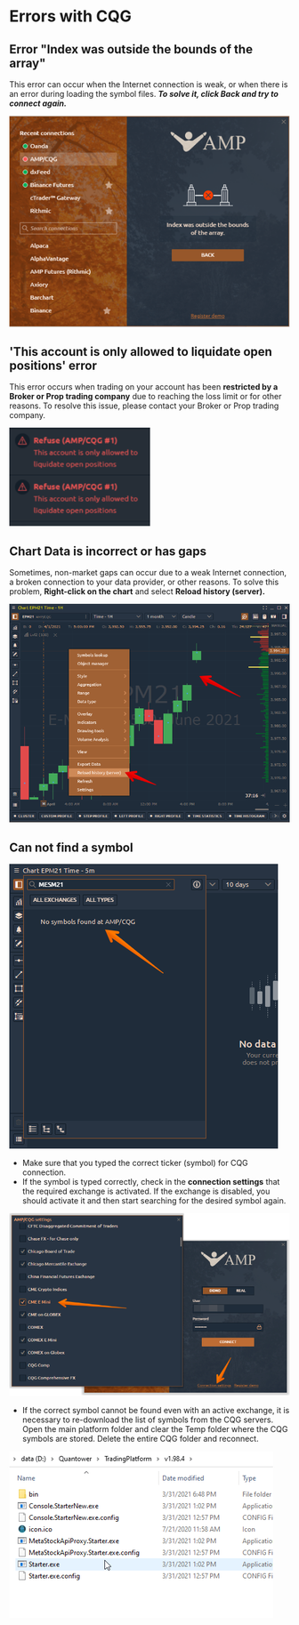 # Errors with CQG

## Error "Index was outside the bounds of the array"

This error can occur when the Internet connection is weak, or when there is an error during loading the symbol files. _**To solve it, click Back and try to connect again.**_

![](../../.gitbook/assets/image%20%28159%29.png)

## 'This account is only allowed to liquidate open positions' error

This error occurs when trading on your account has been **restricted by a Broker or Prop trading company** due to reaching the loss limit or for other reasons. To resolve this issue, please contact your Broker or Prop trading company.

![](../../.gitbook/assets/image%20%28161%29.png)

## Chart Data is incorrect or has gaps

Sometimes, non-market gaps can occur due to a weak Internet connection, a broken connection to your data provider, or other reasons. To solve this problem, **Right-click on the chart** and select **Reload history \(server\).**

![](../../.gitbook/assets/image%20%28164%29.png)

## Can not find a symbol

![](../../.gitbook/assets/image%20%28158%29.png)

* Make sure that you typed the correct ticker \(symbol\) for CQG connection.
* If the symbol is typed correctly, check in the **connection settings** that the required exchange is activated. If the exchange is disabled, you should activate it and then start searching for the desired symbol again.

![](../../.gitbook/assets/image%20%28160%29.png)

* If the correct symbol cannot be found even with an active exchange, it is necessary to re-download the list of symbols from the CQG servers. Open the main platform folder and clear the Temp folder where the CQG symbols are stored. Delete the entire CQG folder and reconnect.

![](../../.gitbook/assets/delete-temp-folder.gif)

